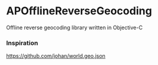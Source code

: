 # APOfflineReverseGeocoding
Offline reverse geocoding library written in Objective-C

### Inspiration
https://github.com/johan/world.geo.json
